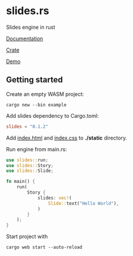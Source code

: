 # slides.rs

Slides engine in rust

[Documentation](https://docs.rs/crate/slides)

[Crate](https://crates.io/crates/slides)

[Demo](https://edvorg.github.io/slides.rs)

## Getting started

Create an empty WASM project:

```shell
cargo new --bin example
```

Add slides dependency to Cargo.toml:

```toml
slides = "0.1.2"
```

Add [index.html](https://raw.githubusercontent.com/edvorg/slides.rs/master/frontend/static/index.html) and [index.css](https://raw.githubusercontent.com/edvorg/slides.rs/master/frontend/static/index.css) to **./static** directory.

Run engine from main.rs:

```rust
use slides::run;
use slides::Story;
use slides::Slide;

fn main() {
    run(
        Story {
            slides: vec!(
                Slide::text("Hello World"),
            )
        }
    );
}
```

Start project with

```shell
cargo web start --auto-reload
```
